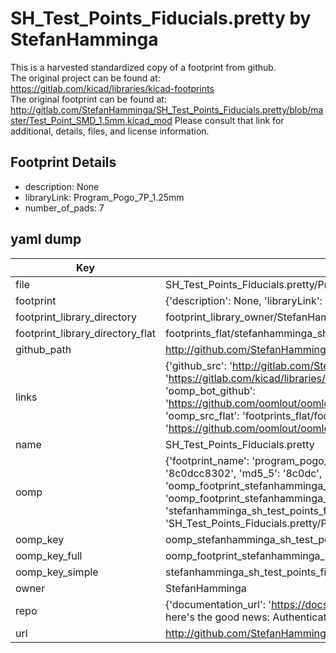 # SH_Test_Points_Fiducials.pretty by StefanHamminga  
This is a harvested standardized copy of a footprint from github.  
The original project can be found at:  
https://gitlab.com/kicad/libraries/kicad-footprints  
The original footprint can be found at:
http://gitlab.com/StefanHamminga/SH_Test_Points_Fiducials.pretty/blob/master/Test_Point_SMD_1.5mm.kicad_mod
Please consult that link for additional, details, files, and license information.  
## Footprint Details
* description: None  
* libraryLink: Program_Pogo_7P_1.25mm  
* number_of_pads: 7  
## yaml dump  
| Key | Value |  
| --- | --- |  
| file | SH_Test_Points_Fiducials.pretty/Program_Pogo_7P_1.25mm.kicad_mod |  
| footprint | {'description': None, 'libraryLink': 'Program_Pogo_7P_1.25mm', 'number_of_pads': 7} |  
| footprint_library_directory | footprint_library_owner/StefanHamminga_SH_Test_Points_Fiducials.pretty |  
| footprint_library_directory_flat | footprints_flat/stefanhamminga_sh_test_points_fiducials_program_pogo_7p_1_25mm/working |  
| github_path | http://github.com/StefanHamminga/SH_Test_Points_Fiducials.pretty/blob/master/Program_Pogo_7P_1.25mm.kicad_mod |  
| links | {'github_src': 'http://gitlab.com/StefanHamminga/SH_Test_Points_Fiducials.pretty/blob/master/Test_Point_SMD_1.5mm.kicad_mod', 'github_src_repo': 'https://gitlab.com/kicad/libraries/kicad-footprints', 'oomp_bot': 'footprints/stefanhamminga_sh_test_points_fiducials_program_pogo_7p_1_25mm/working', 'oomp_bot_github': 'https://github.com/oomlout/oomlout_oomp_footprint_bot/tree/main/footprints/stefanhamminga_sh_test_points_fiducials_program_pogo_7p_1_25mm/working', 'oomp_src_flat': 'footprints_flat/footprints_flat/stefanhamminga_sh_test_points_fiducials_program_pogo_7p_1_25mm/working', 'oomp_src_flat_github': 'https://github.com/oomlout/oomlout_oomp_footprint_src/tree/main/footprints_flat/stefanhamminga_sh_test_points_fiducials_program_pogo_7p_1_25mm/working'} |  
| name | SH_Test_Points_Fiducials.pretty |  
| oomp | {'footprint_name': 'program_pogo_7p_1_25mm', 'library_name': 'sh_test_points_fiducials', 'md5': '8c0dcc83021b4363bfbcd71c135003ed', 'md5_10': '8c0dcc8302', 'md5_5': '8c0dc', 'md5_6': '8c0dcc', 'oomp_key': 'oomp_stefanhamminga_sh_test_points_fiducials_program_pogo_7p_1_25mm', 'oomp_key_extra': 'oomp_footprint_stefanhamminga_sh_test_points_fiducials_program_pogo_7p_1_25mm', 'oomp_key_full': 'oomp_footprint_stefanhamminga_sh_test_points_fiducials_program_pogo_7p_1_25mm_8c0dcc', 'oomp_key_simple': 'stefanhamminga_sh_test_points_fiducials_program_pogo_7p_1_25mm', 'original_filename': 'SH_Test_Points_Fiducials.pretty/Program_Pogo_7P_1.25mm.kicad_mod', 'owner_name': 'stefanhamminga'} |  
| oomp_key | oomp_stefanhamminga_sh_test_points_fiducials_program_pogo_7p_1_25mm |  
| oomp_key_full | oomp_footprint_stefanhamminga_sh_test_points_fiducials_program_pogo_7p_1_25mm |  
| oomp_key_simple | stefanhamminga_sh_test_points_fiducials_program_pogo_7p_1_25mm |  
| owner | StefanHamminga |  
| repo | {'documentation_url': 'https://docs.github.com/rest/overview/resources-in-the-rest-api#rate-limiting', 'message': "API rate limit exceeded for 84.66.173.59. (But here's the good news: Authenticated requests get a higher rate limit. Check out the documentation for more details.)"} |  
| url | http://github.com/StefanHamminga/SH_Test_Points_Fiducials.pretty |  

